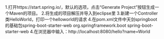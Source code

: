 1.打开https://start.spring.io/，默认的选项，点击“Generate Project”按钮生成一个Maven的项目。
2.将生成的项目解压并导入到eclipse里
3.新建一个Controller类HelloWorld，打印一个helloworld的请求
4.在pom.xml文件中天剑springboot的基础包spring-boot-starter-web
	<dependency>
		<groupId>org.springframework.boot</groupId>
		<artifactId>spring-boot-starter-web</artifactId>
	</dependency>
4.在浏览器中输入：http://localhost:8080/hello?name=World
